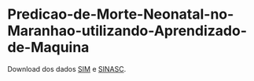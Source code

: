 # Predicao-de-Morte-Neonatal-no-Maranhao-utilizando-Aprendizado-de-Maquina

Download dos dados [SIM](https://opendatasus.saude.gov.br/dataset/sim) e [SINASC](https://datasus.saude.gov.br/transferencia-de-arquivos/#).
